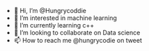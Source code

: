 - 👋 Hi, I’m @Hungrycoddie
- 👀 I’m interested in machine learning 
- 🌱 I’m currently learning c++ 
- 💞️ I’m looking to collaborate on Data science 
- 📫 How to reach me @hungrycodie on tweet

<!---
Hungrycoddie/Hungrycoddie is a ✨ special ✨ repository because its `README.md` (this file) appears on your GitHub profile.
You can click the Preview link to take a look at your changes.
--->
